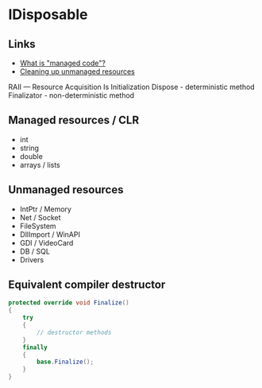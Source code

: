 # IDisposable

## Links
- [What is "managed code"?](https://learn.microsoft.com/en-us/dotnet/standard/managed-code)
- [Cleaning up unmanaged resources](https://learn.microsoft.com/en-us/dotnet/standard/garbage-collection/unmanaged)

RAII — Resource Acquisition Is Initialization
Dispose - deterministic method
Finalizator - non-deterministic method

## Managed resources / CLR
- int
- string
- double
- arrays / lists

## Unmanaged resources
- IntPtr / Memory
- Net / Socket
- FileSystem
- DllImport / WinAPI
- GDI / VideoCard
- DB / SQL
- Drivers

## Equivalent compiler destructor
```csharp
protected override void Finalize()
{
    try
    {
        // destructor methods
    }
    finally
    {
        base.Finalize();
    }
}

```
